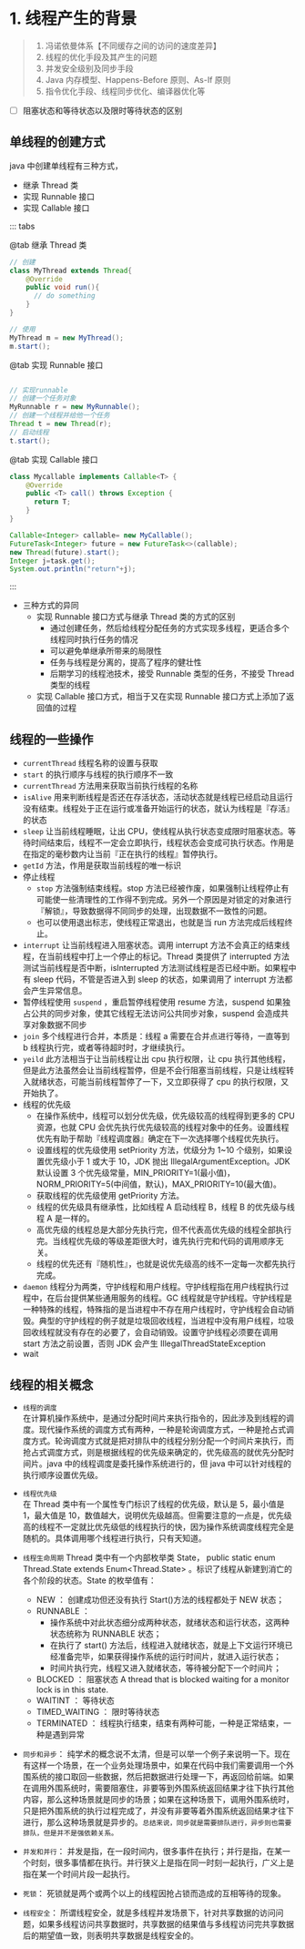 # 1. 线程产生的背景

> 1. 冯诺依曼体系【不同缓存之间的访问的速度差异】
> 2. 线程的优化手段及其产生的问题
> 3. 并发安全级别及同步手段
> 4. Java 内存模型、Happens-Before 原则、As-If 原则
> 5. 指令优化手段、线程同步优化、编译器优化等

- [ ] 阻塞状态和等待状态以及限时等待状态的区别

## 单线程的创建方式

java 中创建单线程有三种方式，

- 继承 Thread 类
- 实现 Runnable 接口
- 实现 Callable 接口

::: tabs

@tab 继承 Thread 类

```java
// 创建
class MyThread extends Thread{
    @Override
    public void run(){
      // do something
    }
}

// 使用
MyThread m = new MyThread();
m.start();

```

@tab 实现 Runnable 接口

```java

// 实现runnable
// 创建一个任务对象
MyRunnable r = new MyRunnable();
// 创建一个线程并给他一个任务
Thread t = new Thread(r);
// 启动线程
t.start();

```

@tab 实现 Callable 接口

```java
class Mycallable implements Callable<T> {
    @Override
    public <T> call() throws Exception {
      return T;
    }
}

Callable<Integer> callable= new MyCallable();
FutureTask<Integer> future = new FutureTask<>(callable);
new Thread(future).start();
Integer j=task.get();
System.out.println("return"+j);

```

:::

- 三种方式的异同
  - 实现 Runnable 接口方式与继承 Thread 类的方式的区别
    - 通过创建任务，然后给线程分配任务的方式实现多线程，更适合多个线程同时执行任务的情况
    - 可以避免单继承所带来的局限性
    - 任务与线程是分离的，提高了程序的健壮性
    - 后期学习的线程池技术，接受 Runnable 类型的任务，不接受 Thread 类型的线程
  - 实现 Callable 接口方式，相当于又在实现 Runnable 接口方式上添加了返回值的过程

## 线程的一些操作

- `currentThread` 线程名称的设置与获取
- `start` 的执行顺序与线程的执行顺序不一致
- `currentThread` 方法用来获取当前执行线程的名称
- `isAlive` 用来判断线程是否还在存活状态，活动状态就是线程已经启动且运行没有结束。线程处于正在运行或准备开始运行的状态，就认为线程是『存活』的状态
- `sleep` 让当前线程睡眠，让出 CPU，使线程从执行状态变成限时阻塞状态。等待时间结束后，线程不一定会立即执行，线程状态会变成可执行状态。作用是在指定的毫秒数内让当前『正在执行的线程』暂停执行。
- `getId` 方法，作用是获取当前线程的唯一标识
- 停止线程
  - `stop` 方法强制结束线程。stop 方法已经被作废，如果强制让线程停止有可能使一些清理性的工作得不到完成。另外一个原因是对锁定的对象进行『解锁』，导致数据得不同同步的处理，出现数据不一致性的问题。
  - 也可以使用退出标志，使线程正常退出，也就是当 run 方法完成后线程终止。
- `interrupt` 让当前线程进入阻塞状态。调用 interrupt 方法不会真正的结束线程，在当前线程中打上一个停止的标记。Thread 类提供了 interrupted 方法测试当前线程是否中断，isInterrupted 方法测试线程是否已经中断。如果程中有 sleep 代码，不管是否进入到 sleep 的状态，如果调用了 interrupt 方法都会产生异常信息。
- 暂停线程使用 `suspend` ，重启暂停线程使用 resume 方法，suspend 如果独占公共的同步对象，使其它线程无法访问公共同步对象，suspend 会造成共享对象数据不同步
- `join` 多个线程进行合并，本质是：线程 a 需要在合并点进行等待，一直等到 b 线程执行完，或者等待超时时，才继续执行。
- `yeild` 此方法相当于让当前线程让出 cpu 执行权限，让 cpu 执行其他线程，但是此方法虽然会让当前线程暂停，但是不会行阻塞当前线程，只是让线程转入就绪状态，可能当前线程暂停了一下，又立即获得了 cpu 的执行权限，又开始执了。
- 线程的优先级
  - 在操作系统中，线程可以划分优先级，优先级较高的线程得到更多的 CPU 资源，也就 CPU 会优先执行优先级较高的线程对象中的任务。设置线程优先有助于帮助『线程调度器』确定在下一次选择哪个线程优先执行。
  - 设置线程的优先级使用 setPriority 方法，优级分为 1~10 个级别，如果设置优先级小于 1 或大于 10，JDK 抛出 IllegalArgumentException。JDK 默认设置 3 个优先级常量，MIN_PRIORITY=1(最小值)，NORM_PRIORITY=5(中间值，默认)，MAX_PRIORITY=10(最大值)。
  - 获取线程的优先级使用 getPriority 方法。
  - 线程的优先级具有继承性，比如线程 A 启动线程 B，线程 B 的优先级与线程 A 是一样的。
  - 高优先级的线程总是大部分先执行完，但不代表高优先级的线程全部执行完。当线程优先级的等级差距很大时，谁先执行完和代码的调用顺序无关。
  - 线程的优先还有『随机性』，也就是说优先级高的线不一定每一次都先执行完成。
- `daemon` 线程分为两类，守护线程和用户线程。守护线程指在用户线程执行过程中，在后台提供某些通用服务的线程。GC 线程就是守护线程。守护线程是一种特殊的线程，特殊指的是当进程中不存在用户线程时，守护线程会自动销毁。典型的守护线程的例子就是垃圾回收线程，当进程中没有用户线程，垃圾回收线程就没有存在的必要了，会自动销毁。设置守护线程必须要在调用 start 方法之前设置，否则 JDK 会产生 IllegalThreadStateException
- wait

## 线程的相关概念

- `线程的调度`  
  在计算机操作系统中，是通过分配时间片来执行指令的，因此涉及到线程的调度。现代操作系统的调度方式有两种，一种是轮询调度方式，一种是抢占式调度方式。轮询调度方式就是把对排队中的线程分别分配一个时间片来执行，而抢占式调度方式，则是根据线程的优先级来确定的，优先级高的就优先分配时间片。java 中的线程调度是委托操作系统进行的，但 java 中可以针对线程的执行顺序设置优先级。

- `线程优先级`  
  在 Thread 类中有一个属性专门标识了线程的优先级，默认是 5，最小值是 1，最大值是 10，数值越大，说明优先级越高。但需要注意的一点是，优先级高的线程不一定就比优先级低的线程执行的快，因为操作系统调度线程完全是随机的。具体调用哪个线程进行执行，只有天知道。

- `线程生命周期`
  Thread 类中有一个内部枚举类 State， public static enum Thread.State extends Enum<Thread.State> 。标识了线程从新建到消亡的各个阶段的状态。State 的枚举值有：

  - NEW ： 创建成功但还没有执行 Start()方法的线程都处于 NEW 状态；
  - RUNNABLE ：
    - 操作系统中对此状态细分成两种状态，就绪状态和运行状态，这两种状态统称为 RUNNABLE 状态；
    - 在执行了 start() 方法后，线程进入就绪状态，就是上下文运行环境已经准备完毕，如果获得操作系统的运行时间片，就进入运行状态；
    - 时间片执行完，线程又进入就绪状态，等待被分配下一个时间片；
  - BLOCKED ： 阻塞状态 A thread that is blocked waiting for a monitor lock is in this state.
  - WAITINT ： 等待状态
  - TIMED_WAITING ： 限时等待状态
  - TERMINATED ： 线程执行结束，结束有两种可能，一种是正常结束，一种是遇到异常

- `同步和异步`： 纯学术的概念说不太清，但是可以举一个例子来说明一下。现在有这样一个场景，在一个业务处理场景中，如果在代码中我们需要调用一个外围系统的接口取回一些数据，然后把数据进行处理一下，再返回给前端。如果在调用外围系统时，需要阻塞住，非要等到外围系统返回结果才往下执行其他内容，那么这种场景就是同步的场景；如果在这种场景下，调用外围系统时，只是把外围系统的执行过程完成了，并没有非要等着外围系统返回结果才往下进行，那么这种场景就是异步的。`总结来说，同步就是需要排队进行，异步则也需要排队，但是并不是强依赖关系。`
- `并发和并行`： 并发是指，在一段时间内，很多事件在执行；并行是指，在某一个时刻，很多事情都在执行。并行狭义上是指在同一时刻一起执行，广义上是指在某一个时间片段一起执行。
- `死锁`： 死锁就是两个或两个以上的线程因抢占锁而造成的互相等待的现象。
- `线程安全`： 所谓线程安全，就是多线程并发场景下，针对共享数据的访问问题，如果多线程访问共享数据时，共享数据的结果值与多线程访问完共享数据后的期望值一致，则表明共享数据是线程安全的。
